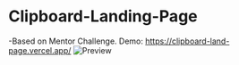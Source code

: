 # Clipboard-Landing-Page
 -Based on Mentor Challenge.
 Demo: https://clipboard-land-page.vercel.app/
![Preview](https://user-images.githubusercontent.com/84111811/135540165-29cff3a9-e479-434d-8885-656eb67fc6d7.jpg)
